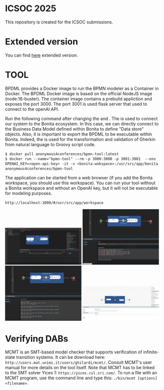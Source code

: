 # ICSOC 2025
This repository is created for the ICSOC submissions.

# Extended version
You can find <a href="./extended-version.pdf">here</a> extended version. 


# TOOL
BPDML provides a Docker image to run the BPMN modeler as a Container in Docker.
The BPDML Docker image is based on the official NodeJS image (node:16-buster). The container image contains a prebuild appliction and exposes the port 3000. The port 3001 is used flask server that used to connect to the openAI API.


Run the following command after changing the <openai-key> and <bonita-workspace>. The <bonita-workspace> is used to connect our system to the Bonita ecosystem. In this case, we can directly connect to the Business Data Model defined within Bonita to define "Data store" objects. Also, it is important to export the BPDML to be executable within Bonita. Indeed, the <openai-key> is used for the transformation and validation of Gherkin from natural language to Groovy script code.

	$ docker pull anonymous4conferences/bpmn-tool:latest
	$ docker run --name="bpmn-tool" --rm -p 3000:3000 -p 3001:3001  --env OPENAI_KEY=<open-api-key> -it -v <bonita-wokspace>:/usr/src/app/bonita anonymous4conferences/bpmn-tool


The application can be started from a web browser (if you add the Bonita workspace, you should use this workspace). You can run your tool without a Bonita workspace and without an OpenAI key, but it will not be executable for modeling purposes.
    
    http://localhost:3000/#/usr/src/app/workspace


<img
src="./tool/Screenshot (20).png"
width = "250"
raw=true
/>
<img
src="./tool/Screenshot 2023-07-31 120558.png"
width = "250"
raw=true
/>
<img
src="./tool/Screenshot 2023-07-31 120614.png"
width = "250"
raw=true
/>
<img
src="./tool/Screenshot 2023-11-08 150844.png"
width = "250"
raw=true
/>

# Verifying DABs
MCMT is an SMT-based model checker that supports verification of infinite-state transition systems. It can be download here: `http://users.mat.unimi.it/users/ghilardi/mcmt/`. Consult MCMT's user manual for more details on the tool itself. Note that MCMT has to be linked to the SMT solver Yices 1: `https://yices.csl.sri.com/`. To run a file with an MCMT program, use the command line and type this: `./bin/mcmt [options] <filename>`.
